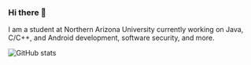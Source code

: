 ### Hi there 👋

 I am a student at Northern Arizona University currently working on Java, C/C++, and Android development,
 software security, and more.

![GitHub stats](https://github-readme-stats-git-masterrstaa-rickstaa.vercel.app/api?username=nick-botticelli&show_icons=true)
